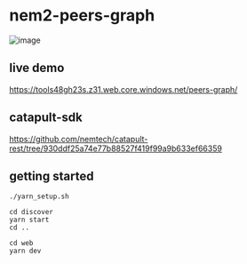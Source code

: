 # nem2-peers-graph

![image](https://user-images.githubusercontent.com/26595148/74582542-cabfa200-5000-11ea-956b-5d70cb567b41.png)

## live demo

https://tools48gh23s.z31.web.core.windows.net/peers-graph/

## catapult-sdk

https://github.com/nemtech/catapult-rest/tree/930ddf25a74e77b88527f419f99a9b633ef66359

## getting started

```
./yarn_setup.sh

cd discover
yarn start
cd ..

cd web
yarn dev
```
